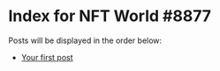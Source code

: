 # Index for NFT World #8877
Posts will be displayed in the order below:

- [Your first post](./001-first.md)


